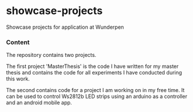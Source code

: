 # showcase-projects
Showcase projects for application at Wunderpen

### Content

The repository contains two projects. 

The first project 'MasterThesis' is the code I have written for my master thesis and contains the code for all experiments I have conducted during this work. 

The second contains code for a project I am working on in my free time. It can be used to control Ws2812b LED strips using an arduino as a controller and an android mobile app. 
